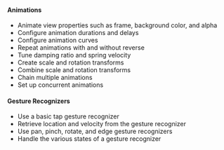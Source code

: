 #### Animations

- Animate view properties such as frame, background color, and alpha
- Configure animation durations and delays
- Configure animation curves
- Repeat animations with and without reverse
- Tune damping ratio and spring velocity
- Create scale and rotation transforms
- Combine scale and rotation transforms
- Chain multiple animations
- Set up concurrent animations

#### Gesture Recognizers

- Use a basic tap gesture recognizer
- Retrieve location and velocity from the gesture recognizer
- Use pan, pinch, rotate, and edge gesture recognizers
- Handle the various states of a gesture recognizer
